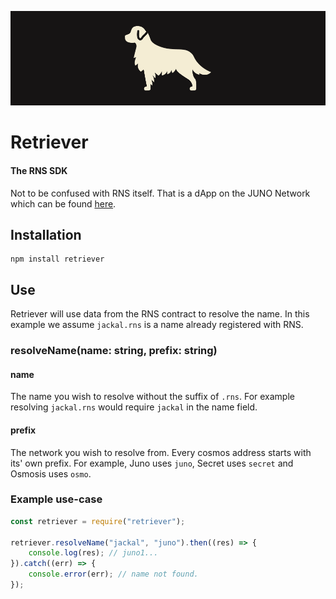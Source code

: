 ![Retriever Banner](./assets/banner.png)

# Retriever
#### The RNS SDK

Not to be confused with RNS itself. That is a dApp on the JUNO Network which can be found [here](https://rns.jackaldao.com).

## Installation
```
npm install retriever
```

## Use

Retriever will use data from the RNS contract to resolve the name. In this example we assume `jackal.rns` is a name already registered with RNS.

### resolveName(name: string, prefix: string)
#### name 
The name you wish to resolve without the suffix of `.rns`. For example resolving `jackal.rns` would require `jackal` in the name field.
#### prefix
The network you wish to resolve from. Every cosmos address starts with its' own prefix. For example, Juno uses `juno`, Secret uses `secret` and Osmosis uses `osmo`.

### Example use-case
```javascript
const retriever = require("retriever");

retriever.resolveName("jackal", "juno").then((res) => {
    console.log(res); // juno1...
}).catch((err) => {
    console.error(err); // name not found.
});
```

